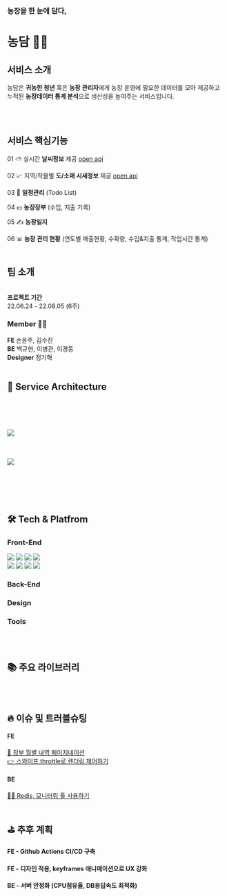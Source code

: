 <h3>농장을 한 눈에 담다,</h3>
<h1>농담 🧑‍🌾</h1>

<h2>서비스 소개</h2>

<span>농담은 <strong>귀농한 청년</strong> 혹은 <strong>농장 관리자</strong>에게
농장 운영에 필요한 데이터를 모아 제공하고 <br/>
누적된 <strong>농장데이터 통계 분석</strong>으로 생산성을 높여주는 서비스입니다.</span>

<br/><br/>

<h2>서비스 핵심기능</h2>

01 ⛅️ 실시간 <strong> 날씨정보</strong> 제공 [open api](https://openweathermap.org/api/one-call-api)

02 📈 지역/작물별 <strong>도/소매 시세정보</strong> 제공 [open api](https://www.kamis.or.kr/customer/reference/openapi_list.do?action=detail&boardno=2)

03 📆 <strong>일정관리</strong> (Todo List)

04 💵 <strong>농장장부</strong> (수입, 지출 기록)

05 ✍️ <strong>농장일지</strong>

06 📊 <strong>농장 관리 현황</strong> (연도별 매출현황, 수확량, 수입&지출 통계, 작업시간 통계)
<br/><br/>

<h2>팀 소개</h2>
<br/>
<strong>프로젝트 기간</strong> <br/> 22.06.24 - 22.08.05 (6주)

<h3>Member 🧑‍💻 </h3>
	
<strong>FE</strong> 	손윤주, 김수진	<br/>
<strong>BE</strong> 	백규현, 이병관, 이경동<br/>
<strong>Designer</strong>	정기혁	
<br/><br/>

<h2>🩻 Service Architecture</h2>
<br/><br/><br/><br/>
<a href='https://ifh.cc/v-8HHVWl' target='_blank'><img src='https://ifh.cc/g/8HHVWl.png' border='0'></a>
<br/><br/><br/><br/>
<a href='https://ifh.cc/v-fcFoq6' target='_blank'><img src='https://ifh.cc/g/fcFoq6.jpg' border='0'></a>

<br/><br/><br/><br/>

<h2>🛠 Tech & Platfrom</h2>

<h3>Front-End </h3>
<div>
<img src="https://img.shields.io/badge/react-61DAFB?style=for-the-badge&logo=react&logoColor=black"> 
<img src="https://img.shields.io/badge/React Router-CA4245?style=for-the-badge&logo=React Router&logoColor=white">
<img src="https://img.shields.io/badge/JavaScript-F7DF1E?style=for-the-badge&logo=JavaScript&logoColor=black"> 
<img src="https://img.shields.io/badge/redux-764ABC?style=for-the-badge&logo=redux&logoColor=white"> 
</div>

<div>
<img src="https://img.shields.io/badge/styled-components-DB7093?style=for-the-badge&logo=styled-components&logoColor=white"> 
<img src="https://img.shields.io/badge/html-E34F26?style=for-the-badge&logo=html&logoColor=white"> 
<img src="https://img.shields.io/badge/css-1572B6?style=for-the-badge&logo=css&logoColor=white"> 
<img src="https://img.shields.io/badge/Amazon S3-569A31?style=for-the-badge&logo=Amazon S3&logoColor=white"> 	
</div>
<h3>Back-End </h3>
<h3>Design </h3>
<h3>Tools</h3>

<br/><br/>

<h2>📚 주요 라이브러리</h2>

<br/><br/>

<h2>🔥 이슈 및 트러블슈팅</h2>
<h4>FE</h4>
 <a href="https://www.notion.so/ddef012e021b485a85f85440a5af15f7" > 📒 장부 월별 내역 페이지네이션</a><br/>
 <a href="https://www.notion.so/throttle-f4adb557f7c34fb1b2b650ef33389073" > 👉 스와이프 throttle로 렌더링 제어하기</a><br/>
 <h4>BE</h4>
<a href="https://elegant-burglar-a24.notion.site/BackEnd-TroubleShooting-56f5d95764af4b80a9818352013cc307"> 👨‍🔧 Redis, 모니터링 툴 사용하기</a>
<br/><br/>
<h2>⛳️ 추후 계획</h2>
<h4>FE - Github Actions CI/CD 구축</h4>
<h4>FE - 디자인 적용, keyframes 애니메이션으로 UX 강화</h4>
<h4>BE - 서버 안정화 (CPU점유율, DB응답속도 최적화)</h4>
